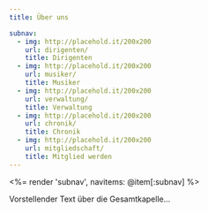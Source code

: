 ```yaml
---
title: Über uns

subnav:
  - img: http://placehold.it/200x200
    url: dirigenten/
    title: Dirigenten
  - img: http://placehold.it/200x200
    url: musiker/
    title: Musiker
  - img: http://placehold.it/200x200
    url: verwaltung/
    title: Verwaltung
  - img: http://placehold.it/200x200
    url: chronik/
    title: Chronik
  - img: http://placehold.it/200x200
    url: mitgliedschaft/
    title: Mitglied werden
---
```


<%= render 'subnav', navitems: @item[:subnav] %>

<span class="tmp">Vorstellender Text über die Gesamtkapelle...</span>
